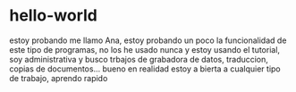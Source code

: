 # hello-world
estoy probando
me llamo  Ana, estoy probando un poco la funcionalidad de este tipo de programas, no los he usado nunca y estoy usando el tutorial, soy administrativa y busco trbajos de grabadora de datos, traduccion, copias de documentos... bueno en realidad estoy a bierta a cualquier tipo de trabajo, aprendo rapido
